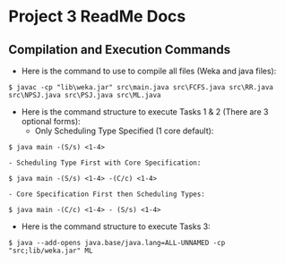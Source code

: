 # Project 3 ReadMe Docs

## Compilation and Execution Commands
- Here is the command to use to compile all files (Weka and java files):
```
$ javac -cp "lib\weka.jar" src\main.java src\FCFS.java src\RR.java src\NPSJ.java src\PSJ.java src\ML.java
```

- Here is the command structure to execute Tasks 1 & 2 (There are 3 optional forms):
    - Only Scheduling Type Specified (1 core default):
```
$ java main -(S/s) <1-4>
```
    - Scheduling Type First with Core Specification:
```
$ java main -(S/s) <1-4> -(C/c) <1-4>
```

    - Core Specification First then Scheduling Types:
```
$ java main -(C/c) <1-4> - (S/s) <1-4>
```

- Here is the command structure to execute Tasks 3:
```
$ java --add-opens java.base/java.lang=ALL-UNNAMED -cp "src;lib/weka.jar" ML
```